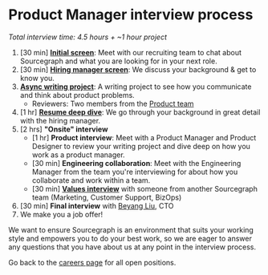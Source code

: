 # Product Manager interview process

_Total interview time: 4.5 hours + ~1 hour project_

1. [30 min] **[Initial screen](../initial_screen.md)**: Meet with our recruiting team to chat about Sourcegraph and what you are looking for in your next role.
1. [30 min] **[Hiring manager screen](../hm_intro_call.md)**: We discuss your background & get to know you.
1. **[Async writing project](./pm_rfc_project.md)**: A writing project to see how you communicate and think about product problems.
   - Reviewers: Two members from the [Product team](../../index.md#team)
1. [1 hr] **[Resume deep dive](https://about.sourcegraph.com/handbook/talent/types_of_interviews#sts=Resume%20deep%20dive)**: We go through your background in great detail with the hiring manager.
1. [2 hrs] **"Onsite" interview**
   - [1 hr] **Product interview**: Meet with a Product Manager and Product Designer to review your writing project and dive deep on how you work as a product manager.
   - [30 min] **Engineering collaboration**: Meet with the Engineering Manager from the team you're interviewing for about how you collaborate and work within a team.
   - [30 min] **[Values interview](https://about.sourcegraph.com/handbook/company/values)** with someone from another Sourcegraph team (Marketing, Customer Support, BizOps)
1. [30 min] **Final interview** with [Beyang Liu](../../../../company/team/index.md#beyang-liu), CTO
1. We make you a job offer!

We want to ensure Sourcegraph is an environment that suits your working style and empowers you to do your best work, so we are eager to answer any questions that you have about us at any point in the interview process.

Go back to the [careers page](https://boards.greenhouse.io/sourcegraph91) for all open positions.
